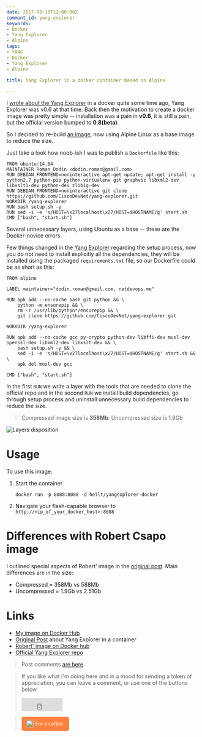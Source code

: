 ```yaml
---
date: 2017-08-10T12:00:00Z
comment_id: yang-explorer
keywords:
- Docker
- Yang Explorer
- Alpine
tags:
- YANG
- Docker
- Yang Explorer
- Alpine

title: Yang Explorer in a docker container based on Alpine

---
```


I [wrote about the Yang Explorer](http://noshut.ru/2017/01/yang-explorer-in-a-docker-container/) in a docker quite some time ago, Yang Explorer was v0.6 at that time. Back then the motivation to create a docker image was pretty simple -- installation was a pain in **v0.6**, it is still a pain, but the official version bumped to **0.8(beta)**.

So I decided to re-build [an image](https://hub.docker.com/r/hellt/yangexplorer-docker/), now using Alpine Linux as a base image to reduce the size.

<!--more-->

Just take a look how noob-ish I was to publish a `Dockerfile` like this:
```
FROM ubuntu:14.04
MAINTAINER Roman Dodin <dodin.roman@gmail.com>
RUN DEBIAN_FRONTEND=noninteractive apt-get update; apt-get install -y python2.7 python-pip python-virtualenv git graphviz libxml2-dev libxslt1-dev python-dev zlib1g-dev
RUN DEBIAN_FRONTEND=noninteractive git clone https://github.com/CiscoDevNet/yang-explorer.git
WORKDIR /yang-explorer
RUN bash setup.sh -y
RUN sed -i -e 's/HOST=\x27localhost\x27/HOST=$HOSTNAME/g' start.sh
CMD ["bash", "start.sh"]
```

Several unnecessary layers, using Ubuntu as a base -- these are the Docker-novice errors. 

Few things changed in the [Yang Explorer](https://github.com/CiscoDevNet/yang-explorer) regarding the setup process, now you do not need to install explicitly all the dependencies, they will be installed using the packaged `requirements.txt` file, so our Dockerfile could be as short as this:

```
FROM alpine

LABEL maintainer="dodin.roman@gmail.com, netdevops.me"

RUN apk add --no-cache bash git python && \
    python -m ensurepip && \
    rm -r /usr/lib/python*/ensurepip && \
    git clone https://github.com/CiscoDevNet/yang-explorer.git

WORKDIR /yang-explorer

RUN apk add --no-cache gcc py-crypto python-dev libffi-dev musl-dev openssl-dev libxml2-dev libxslt-dev && \
    bash setup.sh -y && \
    sed -i -e 's/HOST=\x27localhost\x27/HOST=$HOSTNAME/g' start.sh && \
    apk del musl-dev gcc

CMD ["bash", "start.sh"]
```

In the first `RUN` we write a layer with the tools that are needed to clone the official repo and in the second `RUN` we install build dependencies, go through setup process and uninstall unnecessary build dependencies to reduce the size.

> Compressed image size is **358Mb**. Uncompressed size is 1.9Gb

![Layers disposition](https://lh3.googleusercontent.com/pIf91DS4P8xb3FFuqVxWIjH3VLS3xS6DXp3UXAK3uJCveF9olt-ICnRj6peqqDnIY2k_WH5JEcl6Zc4LdoA476baHWDAywZ2NiSMG8WfQDd1leycyhdqA38s2hjyeN16bX9VGuXfdlc=w676-h397-no)

# Usage
To use this image:

1. Start the container

    ```
    docker run -p 8088:8088 -d hellt/yangexplorer-docker
    ```
2. Navigate your flash-capable browser to `http://<ip_of_your_docker_host>:8088`

# Differences with Robert Csapo image
I outlined special aspects of Robert' image in the [original post](http://noshut.ru/2017/01/yang-explorer-in-a-docker-container). Main differences are in the size: 

* Compressed = 358Mb vs 588Mb
* Uncompressed = 1.9Gb vs 2.51Gb

# Links

* [My image on Docker Hub](https://hub.docker.com/r/hellt/yangexplorer-docker/)
* [Original Post](http://noshut.ru/2017/01/yang-explorer-in-a-docker-container) about Yang Explorer in a container
* [Robert' image on Docker hub](https://hub.docker.com/r/robertcsapo/yang-explorer/)
* [Official Yang Explorer repo](https://github.com/CiscoDevNet/yang-explorer)

> Post comments [are here](https://gitlab.com/rdodin/netdevops.me/issues/4).

> If you like what I'm doing here and in a mood for sending a token of appreciation, you can leave a comment, or use one of the buttons below  
> <iframe src="https://github.com/sponsors/hellt/button" title="Sponsor hellt" height="35" width="107" style="border: 0;"></iframe>

> <style>.bmc-button img{height: 20px !important;width: 20px !important;margin-bottom: 1px !important;box-shadow: none !important;border: none !important;vertical-align: middle !important;}.bmc-button{padding: 7px 15px 7px 10px !important;line-height: 20px !important;text-decoration: none !important;display:inline-flex !important;color:#FFFFFF !important;background-color:#FF813F !important;border-radius: 5px !important;border: 1px solid transparent !important;padding: 7px 15px 7px 10px !important;font-size: 20px !important;letter-spacing:-0.08px !important;margin: 0 auto !important;font-family:'Lato', sans-serif !important;-webkit-box-sizing: border-box !important;box-sizing: border-box !important;}.bmc-button:hover, .bmc-button:active, .bmc-button:focus {-webkit-box-shadow: 0px 1px 2px 2px rgba(190, 190, 190, 0.5) !important;text-decoration: none !important;box-shadow: 0px 1px 2px 2px rgba(190, 190, 190, 0.5) !important;opacity: 0.85 !important;color:#FFFFFF !important;}</style><link href="https://fonts.googleapis.com/css?family=Lato&subset=latin,latin-ext" rel="stylesheet"><a class="bmc-button" target="_blank" href="https://www.buymeacoffee.com/ntdvps"><img src="https://cdn.buymeacoffee.com/buttons/bmc-new-btn-logo.svg" alt="Buy me a coffee"><span style="margin-left:5px;font-size:14px !important;">For a coffee</span></a>